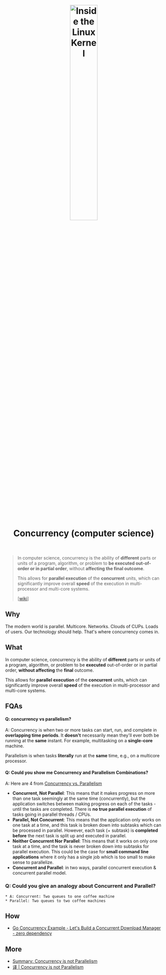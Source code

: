 <h1 align="center">
<br>
	<a href="https://www.wikiwand.com/en/Note-taking">
  <img src="https://i.imgur.com/oAPBEFi.jpg" alt="Inside the Linux Kernel" width=42%">
  </a>
  <br><br>
Concurrency (computer science)  
<br><br>
</h1>




> In computer science, concurrency is the ability of **different** parts or units of a program, algorithm, or problem to **be executed out-of-order or in partial order**, without **affecting the final outcome**. 
> 
> This allows for **parallel execution** of the **concurrent** units, which can significantly improve overall **speed** of the execution in multi-processor and multi-core systems. 
> 
> 
> [[wiki](https://www.wikiwand.com/en/Concurrency_(computer_science))]


## Why 

The modern world is parallel. Multicore. Networks. Clouds of CUPs. Loads of users. Our technology should help. That's where concurrency comes in. 

## What 

In computer science, concurrency is the ability of **different** parts or units of a program, algorithm, or problem to be **executed** out-of-order or in partial order, **without affecting** the **final** outcome.

This allows for **parallel execution** of the **concurrent** units, which can significantly improve overall **speed** of the execution in multi-processor and multi-core systems.


## FQAs

#### Q: concurrency vs parallelism?

A: Concurrency is when two or more tasks can start, run, and complete in **overlapping time periods**. It **doesn't** necessarily mean they'll ever both be running at the **same** instant. For example, multitasking on a **single-core** machine. 

Parallelism is when tasks **literally** run at the **same** time, e.g., on a multicore processor.

#### Q: Could you show me Concurrency and Parallelism Combinations?

A: Here are 4 from [Concurrency vs. Parallelism](http://tutorials.jenkov.com/java-concurrency/concurrency-vs-parallelism.html)

* **Concurrent, Not Parallel**: This means that it makes progress on more than one task seemingly at the same time (concurrently), but the application switches between making progress on each of the tasks - until the tasks are completed. There is **no true parallel execution** of tasks going in parallel threads / CPUs.
* **Parallel, Not Concurrent**: This means that the application only works on one task at a time, and this task is broken down into subtasks which can be processed in parallel. However, each task (+ subtask) is **completed before** the next task is split up and executed in parallel.
* **Neither Concurrent Nor Parallel**: This means that it works on only one task at a time, and the task is never broken down into subtasks for parallel execution. This could be the case for **small command line applications** where it only has a single job which is too small to make sense to parallelize.
* **Concurrent and Parallel**: in two ways, parallel concurrent execution & concurrent parallel model.
	
### Q: Could you give an analogy about Concurrent and Parallel?
	* A: Concurrent: Two queues to one coffee machine
	* Parallel: Two queues to two coffee machines

 

## How 

* [Go Concurrency Example - Let's Build a Concurrent Download Manager - zero dependency
](https://www.youtube.com/watch?v=vdhSk8vCx-k&list=WL&index=1&t=5s)




## More 

* [Summary: Concurrency is not Parallelism](https://medium.com/@k.wahome/concurrency-is-not-parallelism-a5451d1cde8d)
* [译 | Concurrency is not Parallelism](https://www.cyningsun.com/12-09-2019/concurrency-is-not-parallelism.html)

